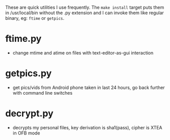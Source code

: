 These are quick utilities I use frequently. The `make install` target puts them
in /usr/local/bin without the .py extension and I can invoke them like regular
binary, eg: `ftime` or `getpics`.

# ftime.py
* change mtime and atime on files with text-editor-as-gui interaction

# getpics.py
* get pics/vids from Android phone taken in last 24 hours, go back further with command line switches

# decrypt.py
* decrypts my personal files, key derivation is sha1(pass), cipher is XTEA in OFB mode
